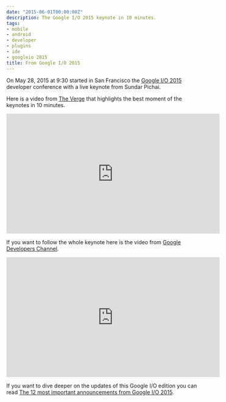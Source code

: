 ```yaml
---
date: "2015-06-01T00:00:00Z"
description: The Google I/O 2015 keynote in 10 minutes.
tags:
- mobile
- android
- developer
- plugins
- ide
- googleio 2015
title: From Google I/O 2015
---
```


On May 28, 2015 at 9:30 started in San Francisco the [Google I/O 2015](https://events.google.com/io2015/) developer conference with a live keynote from Sundar Pichai.

Here is a video from [The Verge](http://www.theverge.com/) that highlights the best moment of the keynotes in 10 minutes.

<iframe width="560" height="315" src="https://www.youtube.com/embed/dyK9swyt154" frameborder="0" allowfullscreen></iframe>

If you want to follow the whole keynote here is the video from [Google Developers Channel](https://www.youtube.com/channel/UC_x5XG1OV2P6uZZ5FSM9Ttw).

<iframe width="560" height="315" src="https://www.youtube.com/embed/7V-fIGMDsmE" frameborder="0" allowfullscreen></iframe>

If you want to dive deeper on the updates of this Google I/O edition you can read [The 12 most important announcements from Google I/O 2015](http://www.theverge.com/2015/5/28/8676769/google-io-2015-highlights-announcements-recap).
